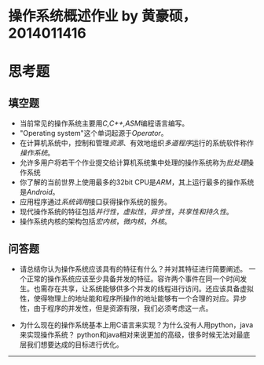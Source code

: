 # 操作系统概述作业 by 黄豪硕，2014011416

# 思考题

## 填空题

* 当前常见的操作系统主要用*C,C++,ASM*编程语言编写。
* "Operating system"这个单词起源于*Operator*。
* 在计算机系统中，控制和管理*资源*、有效地组织*多道程序*运行的系统软件称作*操作系统*。
* 允许多用户将若干个作业提交给计算机系统集中处理的操作系统称为*批处理*操作系统
* 你了解的当前世界上使用最多的32bit CPU是*ARM*，其上运行最多的操作系统是*Android*。
* 应用程序通过*系统调用*接口获得操作系统的服务。
* 现代操作系统的特征包括*并行性*，*虚拟性*，*异步性*，*共享性和持久性*。
* 操作系统内核的架构包括*宏内核*，*微内核*，*外核*。


## 问答题

- 请总结你认为操作系统应该具有的特征有什么？并对其特征进行简要阐述。
一个正常的操作系统应该至少具备并发的特征。容许两个事件在同一个时间发生。也需存在共享，让系统能够供多个并发的线程进行访问。还应该具备虚拟性，使得物理上的地址能和程序所操作的地址能够有一个合理的对应。异步性，由于程序的并发性，但是资源有限，我们必须考虑这一点。

- 为什么现在的操作系统基本上用C语言来实现？为什么没有人用python，java来实现操作系统？
python和java相对来说更加的高级，很多时候无法对最底层我们想要达成的目标进行优化。
---
